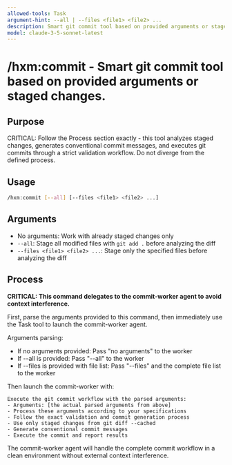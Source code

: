 ```yaml
---
allowed-tools: Task
argument-hint: --all | --files <file1> <file2> ...
description: Smart git commit tool based on provided arguments or staged changes.
model: claude-3-5-sonnet-latest
---
```


# /hxm:commit - Smart git commit tool based on provided arguments or staged changes.

## Purpose

CRITICAL: Follow the Process section exactly - this tool analyzes staged changes, generates conventional commit messages, and executes git commits through a strict validation workflow. Do not diverge from the defined process.

## Usage

```bash
/hxm:commit [--all] [--files <file1> <file2> ...]
```

## Arguments

- No arguments: Work with already staged changes only
- `--all`: Stage all modified files with `git add .` before analyzing the diff
- `--files <file1> <file2> ...`: Stage only the specified files before analyzing the diff

## Process

**CRITICAL: This command delegates to the commit-worker agent to avoid context interference.**

First, parse the arguments provided to this command, then immediately use the Task tool to launch the commit-worker agent.

Arguments parsing:

- If no arguments provided: Pass "no arguments" to the worker
- If --all is provided: Pass "--all" to the worker
- If --files is provided with file list: Pass "--files" and the complete file list to the worker

Then launch the commit-worker with:

```
Execute the git commit workflow with the parsed arguments:
- Arguments: [the actual parsed arguments from above]
- Process these arguments according to your specifications
- Follow the exact validation and commit generation process
- Use only staged changes from git diff --cached
- Generate conventional commit messages
- Execute the commit and report results
```

The commit-worker agent will handle the complete commit workflow in a clean environment without external context interference.
